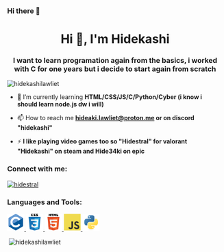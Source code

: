 ### Hi there 👋
<h1 align="center">Hi 👋, I'm Hidekashi</h1>
<h3 align="center">I want to learn programation again from the basics, i worked with C for one years but i decide to start again from scratch</h3>

<p align="left"> <img src="https://komarev.com/ghpvc/?username=hidekashilawliet&label=Profile%20views&color=0e75b6&style=flat-square" alt="hidekashilawliet" /> </p>

- 🌱 I’m currently learning **HTML/CSS/JS/C/Python/Cyber (i know i should learn node.js dw i will)**

- 📫 How to reach me **hideaki.lawliet@proton.me or on discord "hidekashi"**

- ⚡  **I like playing video games too so "Hidestral" for valorant "Hidekashi" on steam and Hide34ki on epic**

<h3 align="left">Connect with me:</h3>
<p align="left">
<a href="https://www.instagram.com/hidestral/" target="blank"><img align="center" src="https://raw.githubusercontent.com/rahuldkjain/github-profile-readme-generator/master/src/images/icons/Social/instagram.svg" alt="hidestral" height="30" width="40" /></a>
</p>

<h3 align="left">Languages and Tools:</h3>
<p align="left"> <a href="https://www.cprogramming.com/" target="_blank" rel="noreferrer"> <img src="https://raw.githubusercontent.com/devicons/devicon/master/icons/c/c-original.svg" alt="c" width="40" height="40"/> </a> <a href="https://www.w3schools.com/css/" target="_blank" rel="noreferrer"> <img src="https://raw.githubusercontent.com/devicons/devicon/master/icons/css3/css3-original-wordmark.svg" alt="css3" width="40" height="40"/> </a> <a href="https://www.w3.org/html/" target="_blank" rel="noreferrer"> <img src="https://raw.githubusercontent.com/devicons/devicon/master/icons/html5/html5-original-wordmark.svg" alt="html5" width="40" height="40"/> </a> <a href="https://developer.mozilla.org/en-US/docs/Web/JavaScript" target="_blank" rel="noreferrer"> <img src="https://raw.githubusercontent.com/devicons/devicon/master/icons/javascript/javascript-original.svg" alt="javascript" width="40" height="40"/> </a> <a href="https://www.python.org" target="_blank" rel="noreferrer"> <img src="https://raw.githubusercontent.com/devicons/devicon/master/icons/python/python-original.svg" alt="python" width="40" height="40"/> </a> </p>

<p>&nbsp;<img align="center" src="https://github-readme-stats.vercel.app/api?username=hidekashilawliet&show_icons=true&theme=dracula&title_color=ffffff&text_color=d9fdff&locale=en" alt="hidekashilawliet" /></p>

